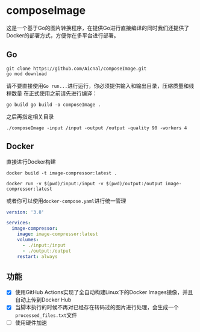 # composeImage
这是一个基于Go的图片转换程序，在提供Go进行直接编译的同时我们还提供了Docker的部署方式，方便你在多平台进行部署。

## Go

```
git clone https://github.com/Aicnal/composeImage.git
go mod download
```

请不要直接使用`Go run...`进行运行，你必须提供输入和输出目录，压缩质量和线程数量
在正式使用之前请先进行编译：
```
go build go build -o composeImage .
```

之后再指定相关目录
```
./composeImage -input /input -output /output -quality 90 -workers 4
```
## Docker

直接进行Docker构建
```
docker build -t image-compressor:latest .
```

```
docker run -v $(pwd)/input:/input -v $(pwd)/output:/output image-compressor:latest
```

或者你可以使用`docker-compose.yaml`进行统一管理

```yaml
version: '3.8'

services:
  image-compressor:
    image: image-compressor:latest
    volumes:
      - ./input:/input
      - ./output:/output
    restart: always
```

## 功能

- [x] 使用GitHub Actions实现了全自动构建Linux下的Docker Images镜像，并且自动上传到Docker Hub
- [x] 当脚本执行的时候不再对已经存在转码过的图片进行处理，会生成一个`processed_files.txt`文件
- [ ] 使用硬件加速